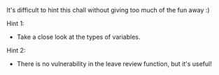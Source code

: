 It's difficult to hint this chall without giving too much of the fun away :)

Hint 1:
- Take a close look at the types of variables.

Hint 2:
- There is no vulnerability in the leave review function, but it's useful!

